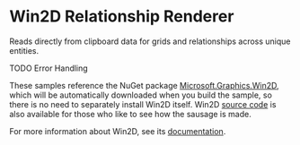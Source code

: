 # Win2D Relationship Renderer
Reads directly from clipboard data for grids and relationships across unique entities. 

TODO
Error Handling

These samples reference the NuGet package [Microsoft.Graphics.Win2D](http://www.nuget.org/packages/Microsoft.Graphics.Win2D), 
which will be automatically downloaded when you build the sample, so there is no need to 
separately install Win2D itself. Win2D [source code](http://github.com/Microsoft/Win2D) 
is also available for those who like to see how the sausage is made.

For more information about Win2D, see its [documentation](http://microsoft.github.io/Win2D).
